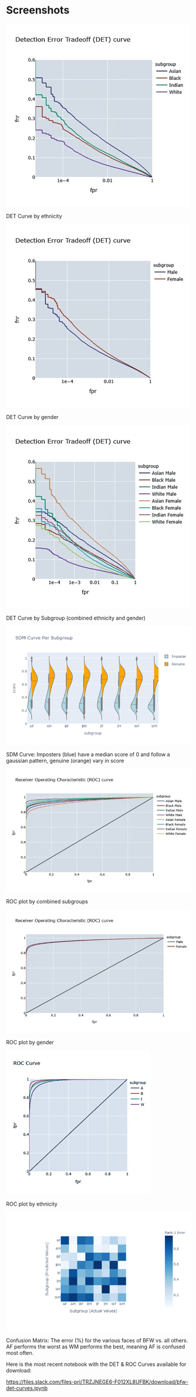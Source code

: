 # Screenshots

![](Images/DET1.jpg)

DET Curve by ethnicity

![](Images/DET2.jpg)

DET Curve by gender

![](Images/DET3.jpg)

DET Curve by Subgroup (combined ethnicity and gender)

![](Images/SDMCurve.png)

SDM Curve: Imposters (blue) have a median score of 0 and follow a gaussian pattern, genuine (orange) vary in score

![](Images/ROC2.jpg)

ROC plot by combined subgroups

![](Images/ROC1%20(1).jpg)

ROC plot by gender

![](Images/ROC3%20(1).jpg)

ROC plot by ethnicity


![](Images/ConfusionMatrix.png)

Confusion Matrix: The error (%) for the various faces of BFW vs. all others. AF performs the worst as WM performs the best, meaning AF is confused most often. 


Here is the most recent notebook with the DET & ROC Curves available for download:

https://files.slack.com/files-pri/TRZJNEGE6-F012XL8UFBK/download/bfw-det-curves.ipynb
